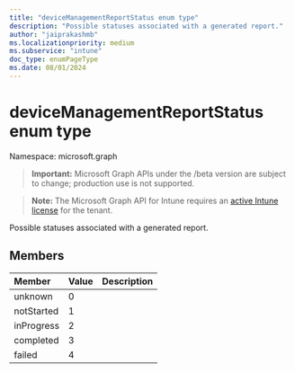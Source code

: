 ```yaml
---
title: "deviceManagementReportStatus enum type"
description: "Possible statuses associated with a generated report."
author: "jaiprakashmb"
ms.localizationpriority: medium
ms.subservice: "intune"
doc_type: enumPageType
ms.date: 08/01/2024
---
```


# deviceManagementReportStatus enum type

Namespace: microsoft.graph

> **Important:** Microsoft Graph APIs under the /beta version are subject to change; production use is not supported.

> **Note:** The Microsoft Graph API for Intune requires an [active Intune license](https://go.microsoft.com/fwlink/?linkid=839381) for the tenant.

Possible statuses associated with a generated report.

## Members
|Member|Value|Description|
|:---|:---|:---|
|unknown|0||
|notStarted|1||
|inProgress|2||
|completed|3||
|failed|4||
